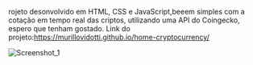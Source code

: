 rojeto desonvolvido em HTML, CSS e JavaScript,beeem simples com a cotação em tempo real das criptos, utilizando uma API do Coingecko, espero que tenham gostado. Link do projeto:https://murillovidotti.github.io/home-cryptocurrency/


![Screenshot_1](https://user-images.githubusercontent.com/78566330/167015571-9bb1e398-a9ee-442f-87f6-a083113447b9.png)
